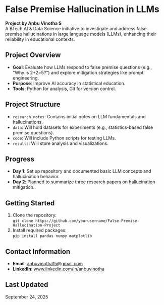 # False Premise Hallucination in LLMs

**Project by Anbu Vinotha S**  
A BTech AI & Data Science initiative to investigate and address false premise hallucinations in large language models (LLMs), enhancing their reliability in educational contexts.

## Project Overview
- **Goal**: Evaluate how LLMs respond to false premise questions (e.g., "Why is 2+2=5?") and explore mitigation strategies like prompt engineering.
- **Purpose**: Improve AI accuracy in statistical education.
- **Tools**: Python for analysis, Git for version control.

## Project Structure
- `research_notes`: Contains initial notes on LLM fundamentals and hallucinations.
- `data`: Will hold datasets for experiments (e.g., statistics-based false premise questions).
- `code`: Will include Python scripts for testing LLMs.
- `results`: Will store analysis and visualizations.

## Progress
- **Day 1**: Set up repository and documented basic LLM concepts and hallucination behavior.
- **Day 2**: Planned to summarize three research papers on hallucination mitigation.

## Getting Started
1. Clone the repository:  
   `git clone https://github.com/yourusername/False-Premise-Hallucination-Project`
2. Install required packages:  
   `pip install pandas numpy matplotlib`



## Contact Information
- **Email**: anbuvinotha15@gmail.com
- **LinkedIn**: www.linkedin.com/in/anbuvinotha


## Last Updated
September 24, 2025
